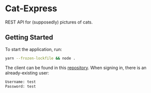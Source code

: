 # Cat-Express
REST API for (supposedly) pictures of cats.

## Getting Started
To start the application, run:
```bash
yarn --frozen-lockfile && node .
```
The client can be found in this [repository](https://github.com/andrewtrann777/Cat-Express-Client). When signing in, there is an already-existing user:
```txt
Username: test
Password: test
```
